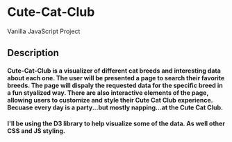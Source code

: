 # Cute-Cat-Club
Vanilla JavaScript Project
## Description


#### Cute-Cat-Club is a visualizer of different cat breeds and interesting data about each one. The user will be presented a page to search their favorite breeds. The page will dispaly the requested data for the specific breed in a fun styalized way. There are also interactive elements of the page, allowing users to customize and style their Cute Cat Club experience. Becuase every day is a party...but mostly napping...at the Cute Cat Club.


#### I'll be using the D3 library to help visualize some of the data. As well other CSS and JS styling.



